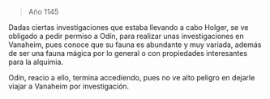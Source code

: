 > Año 1145

Dadas ciertas investigaciones que estaba llevando a cabo Holger, se ve obligado a pedir permiso a Odín, para realizar unas investigaciones en Vanaheim, pues conoce que su fauna es abundante y muy variada, además de ser una fauna mágica por lo general o con propiedades interesantes para la alquimia.

Odín, reacio a ello, termina accediendo, pues no ve alto peligro en dejarle viajar a Vanaheim por investigación.